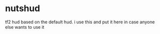 # nutshud

tf2 hud based on the default hud. i use this and put it here in case anyone else wants to use it
